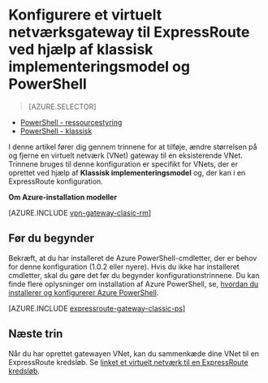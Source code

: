 <properties
   pageTitle="Konfigurere en VNet gateway til ExpressRoute ved hjælp af PowerShell | Microsoft Azure"
   description="Konfigurere en VNet gateway til en klassisk installation model VNet ved hjælp af PowerShell til en ExpressRoute konfiguration."
   documentationCenter="na"
   services="expressroute"
   authors="charwen"
   manager="carmonm"
   editor=""
   tags="azure-service-management"/>
<tags
   ms.service="expressroute"
   ms.devlang="na"
   ms.topic="article" 
   ms.tgt_pltfrm="na"
   ms.workload="infrastructure-services"
   ms.date="10/03/2016"
   ms.author="charwen"/>

# <a name="configure-a-virtual-network-gateway-for-expressroute-using-the-classic-deployment-model-and-powershell"></a>Konfigurere et virtuelt netværksgateway til ExpressRoute ved hjælp af klassisk implementeringsmodel og PowerShell

> [AZURE.SELECTOR]
- [PowerShell - ressourcestyring](expressroute-howto-add-gateway-resource-manager.md)
- [PowerShell - klassisk](expressroute-howto-add-gateway-classic.md)

I denne artikel fører dig gennem trinnene for at tilføje, ændre størrelsen på og fjerne en virtuelt netværk (VNet) gateway til en eksisterende VNet. Trinnene bruges til denne konfiguration er specifikt for VNets, der er oprettet ved hjælp af **Klassisk implementeringsmodel** og, der kan i en ExpressRoute konfiguration. 

**Om Azure-installation modeller**

[AZURE.INCLUDE [vpn-gateway-clasic-rm](../../includes/vpn-gateway-classic-rm-include.md)] 

## <a name="before-beginning"></a>Før du begynder

Bekræft, at du har installeret de Azure PowerShell-cmdletter, der er behov for denne konfiguration (1.0.2 eller nyere). Hvis du ikke har installeret cmdletter, skal du gøre det før du begynder konfigurationstrinnene. Du kan finde flere oplysninger om installation af Azure PowerShell, se, [hvordan du installerer og konfigurerer Azure PowerShell](../powershell-install-configure.md).


[AZURE.INCLUDE [expressroute-gateway-classic-ps](../../includes/expressroute-gateway-classic-ps-include.md)]

    
## <a name="next-steps"></a>Næste trin

Når du har oprettet gatewayen VNet, kan du sammenkæde dine VNet til en ExpressRoute kredsløb. Se [linket et virtuelt netværk til en ExpressRoute kredsløb](expressroute-howto-linkvnet-classic.md).
